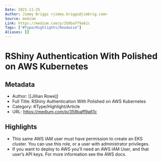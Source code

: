 ```yaml
---
Date: 2021-11-25
Author: Jimmy Briggs <jimmy.briggs@jimbrig.com>
Source: medium
Link: https://medium.com/p/358baff9a61c
Tags: ["#Type/Highlights/Readwise"]
Aliases: []
---
```

# RShiny Authentication With Polished on AWS Kubernetes

## Metadata
- Author: [[Jillian Rowe]]
- Full Title: RShiny Authentication With Polished on AWS Kubernetes
- Category: #Type/Highlight/Article
- URL: https://medium.com/p/358baff9a61c

## Highlights
- This same AWS IAM user must have permission to create an EKS cluster. You can use this role, or a user with administrator privileges.
- If you want to deploy to AWS you’ll need an AWS IAM User, and that user’s API keys. For more information see the AWS docs.
